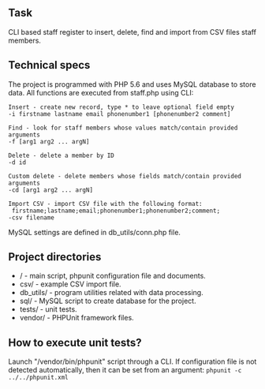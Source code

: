  ## Task
 
 CLI based staff register to insert, delete, find and import from CSV files staff members.
 
 ## Technical specs
 
 The project is programmed with PHP 5.6 and uses MySQL database to store data. All functions are executed from staff.php using CLI:
 
    Insert - create new record, type * to leave optional field empty
    -i firstname lastname email phonenumber1 [phonenumber2 comment]
    
    Find - look for staff members whose values match/contain provided arguments
    -f [arg1 arg2 ... argN]
    
    Delete - delete a member by ID
    -d id
    
    Custom delete - delete members whose fields match/contain provided arguments
    -cd [arg1 arg2 ... argN]
    
    Import CSV - import CSV file with the following format:
  	 firstname;lastname;email;phonenumber1;phonenumber2;comment;
    -csv filename

 MySQL settings are defined in db_utils/conn.php file.
    
 ## Project directories

 -	/ - main script, phpunit configuration file and documents.
 -	csv/ - example CSV import file.
 -	db_utils/ - program utilities related with data processing.
 -	sql/ - MySQL script to create database for the project.
 -	tests/ - unit tests.
 -	vendor/ - PHPUnit framework files.
 

 ## How to execute unit tests?

 Launch "/vendor/bin/phpunit" script through a CLI. If configuration file is not detected automatically, then it can be set from an argument:
 `phpunit -c ../../phpunit.xml`
